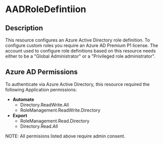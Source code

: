 # AADRoleDefintiion

## Description

This resource configures an Azure Active Directory role definition.
To configure custom roles you require an Azure AD Premium P1 license.
The account used to configure role definitions based on this resource needs either to be a "Global Administrator" or a "Privileged role administrator".

## Azure AD Permissions

To authenticate via Azure Active Directory, this resource required the following Application permissions:

* **Automate**
  * Directory.ReadWrite.All
  * RoleManagement.ReadWrite.Directory
* **Export**
  * RoleManagement.Read.Directory
  * Directory.Read.All

NOTE: All permisions listed above require admin consent.
